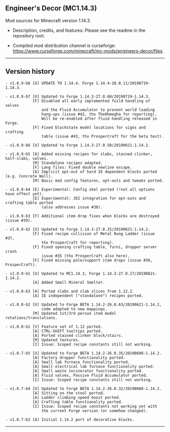 
## Engineer's Decor (MC1.14.3)

Mod sources for Minecraft version 1.14.3.

- Description, credits, and features: Please see the readme in the repository root.

- Compiled mod distribution channel is curseforge: https://www.curseforge.com/minecraft/mc-mods/engineers-decor/files.

----
## Version history

    - v1.0.9-b8 [U] UPDATE TO 1.14.4. Forge 1.14.4-28.0.11/20190719-1.14.3.

    - v1.0.9-b7 [U] Updated to Forge 1.14.3-27.0.60/20190719-1.14.3.
                [F] Disabled all early implemented fuild handling of valves
                    and the Fluid Accumulator to prevent world loading
                    hang-ups (issue #42, thx TheOhmegha for reporting).
                    Will be re-enabled after fluid handling released in Forge.
                [F] Fixed blockstate model locations for signs and crafting
                    table (issue #43, thx ProsperCraft for the beta test).

    - v1.0.9-b6 [U] Updated to Forge 1.14.3-27.0.50/20190621-1.14.2.

    - v1.0.9-b5 [A] Added missing recipes for slabs, stained clinker, half-slabs, valves.
                [M] Standalone recipes adapted.
                [F] Lang files: Fixed double newline escape.
                [A] Implicit opt-out of hard IE dependent blocks ported (e.g. Concrete Wall).
                [M] Basic mod config features, opt-outs and tweaks ported.

    - v1.0.9-b4 [E] Experimental: Config skel ported (!not all options have effect yet).
                [E] Experimental: JEI integration for opt-outs and crafting table ported
                    (also addresses issue #38).

    - v1.0.9-b3 [F] Additional item drop fixes when blocks are destroyed (issue #39).

    - v1.0.9-b2 [U] Updated to Forge 1.14.3-27.0.25/20190621-1.14.2.
                [F] Fixed recipe collision of Metal Rung Ladder (issue #37,
                    thx ProsperCraft for reporting).
                [F] Fixed opening crafting table, furni, dropper server crash
                    issue #35 (thx ProsperCraft also here).
                [F] Fixed missing pole/support item drops (issue #36, ProsperCraft).

    - v1.0.9-b1 [U] Updated to MC1.14.3, Forge 1.14.3-27.0.17/20190621-1.14.2.
                [A] Added Small Mineral Smelter.

    - v1.0.8-b3 [A] Ported slabs and slab slices from 1.12.2.
                [A] IE independent ("standalone") recipes ported.

    - v1.0.8-b2 [U] Updated to Forge BETA 1.14.2-26.0.63/20190621-1.14.2,
                    code adapted to new mappings.
                [M] Updated 1st/3rd person item model rotations/translations.

    - v1.0.8-b1 [V] Feature set of 1.12 ported.
                [A] CTRL-SHIFT tooltips ported.
                [A] Ported stained clinker block/stairs.
                [M] Updated textures.
                [I] Issue: Scoped recipe constants still not working.

    - v1.0.7-b5 [U] Updated to Forge BETA 1.14.2-26.0.35/20190608-1.14.2.
                [A] Factory dropper functionality ported.
                [A] Small lab furnace functionality ported.
                [A] Small electrical lab furnace functionality ported.
                [A] Small waste incinerator functionality ported.
                [A] Fluid valves, Passive Fluid Accumulator ported.
                [I] Issue: Scoped recipe constants still not working.

    - v1.0.7-b4 [U] Updated to Forge BETA 1.14.2-26.0.32/20190608-1.14.2.
                [A] Sitting on the stool ported.
                [A] Ladder climbing speed boost ported.
                [A] Crafting table functionality ported.
                [I] Issue: Scoped recipe constants not working yet with
                    the current Forge version (or somehow changed).

    - v1.0.7-b3 [A] Initial 1.14.2 port of decorative blocks.

----
